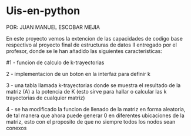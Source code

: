 # Uis-en-python

POR: JUAN MANUEL ESCOBAR MEJIA

En este proyecto vemos la extencion de las capacidades de codigo base respectivo al proyecto final de estructuras de datos II entregado por el profesor, donde se le han añadido las siguientes caracteristicas:

#1 - funcion de calculo de k-trayectorias

2 - implementacion de un boton en la interfaz para definir k

3 - una tabla llamada k-trayectorias donde se muestra el resultado de la matriz (A) a la potencia de K (esto sirve para hallar o calcular las k trayectorias de cualquier matriz)

4 - se ha modificado la funcion de llenado de la matriz en forma aleatoria, de tal manera que ahora puede generar 0 en diferentes ubicaciones de la matriz, esto con el proposito de que no siempre todos los nodos sean conexos 
